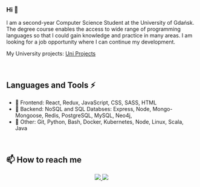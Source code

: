 

<h3> Hi  👋 </h3>

I am a second-year Computer Science Student at the University of Gdańsk. The degree
course enables the access to wide range of programming languages so that I
could gain knowledge and practice in many areas. I am looking for a job
opportunity where I can continue my development.

My University projects: [Uni Projects](https://github.com/michalbidzinski1?tab=repositories) 

</br>

## Languages and Tools ⚡
- 💬 Frontend: React, Redux, JavaScript, CSS, SASS, HTML
- 🌱 Backend: NoSQL and SQL Databses: Express, Node, Mongo-Mongoose, Redis, PostgreSQL, MySQL, Neo4j,   
- 🔭 Other: Git, Python, Bash, Docker, Kubernetes, Node, Linux, Scala, Java

</br>

## 📫 How to reach me

<div align="center">
<a href="https://www.linkedin.com/in/michał-bidziński-6b8919236/">
    <img src="https://img.shields.io/badge/LinkedIn-0077B5?style=for-the-badge&logo=linkedin&logoColor=white"/>
<a/>
<a href="mailto:michalbidzinski12@gmail.com">
    <img src="https://img.shields.io/badge/Gmail-D14836?style=for-the-badge&logo=gmail&logoColor=white"/>
<a/>
</div>
<!--
**michalbidzinski1/michalbidzinski1** is a ✨ _special_ ✨ repository because its `README.md` (this file) appears on your GitHub profile.

Here are some ideas to get you started:

- 🔭 I’m currently working on ...
- 🌱 I’m currently learning ...
- 👯 I’m looking to collaborate on ...
- 🤔 I’m looking for help with ...
- 💬 Ask me about ...
- 📫 How to reach me: ...
- 😄 Pronouns: ...
- ⚡ Fun fact: ...
-->
